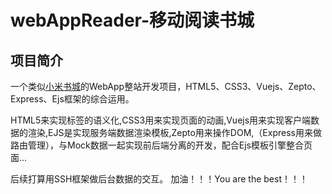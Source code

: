 # webAppReader-移动阅读书城

## 项目简介
一个类似[小米书城](http:www.dushu.xiaomi.com)的WebApp整站开发项目，HTML5、CSS3、Vuejs、Zepto、Express、Ejs框架的综合运用。

HTML5来实现标签的语义化,CSS3用来实现页面的动画,Vuejs用来实现客户端数据的渲染,EJS是实现服务端数据渲染模板,Zepto用来操作DOM,（Express用来做路由管理），与Mock数据一起实现前后端分离的开发，配合Ejs模板引擎整合页面...

后续打算用SSH框架做后台数据的交互。
加油！！！You are the best！！！